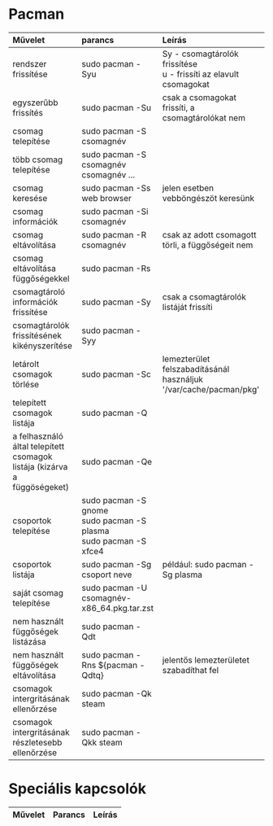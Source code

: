 # Pacman

| Művelet | parancs | Leírás |
| :------ | :------ | :----- |
| rendszer frissítése | sudo pacman -Syu | Sy - csomagtárolók frissítése<br/>u - frissíti az elavult csomagokat |
| egyszerűbb frissítés | sudo pacman -Su | csak a csomagokat frissíti, a csomagtárolókat nem |
| csomag telepítése | sudo pacman -S csomagnév |  |
| több csomag telepítése | sudo pacman -S csomagnév csomagnév ... |  |
| csomag keresése | sudo pacman -Ss web browser | jelen esetben vebböngészöt keresünk |
| csomag információk | sudo pacman -Si csomagnév |  |
| csomag eltávolítása | sudo pacman -R csomagnév | csak az adott csomagott törli, a függőségeit nem |
| csomag eltávolítása függőségekkel | sudo pacman -Rs |  |
| csomagtároló információk frissítése | sudo pacman -Sy | csak a csomagtárolók listáját frissíti |
| csomagtárolók frissítésének kikényszerítése | sudo pacman -Syy |  |
| letárolt csomagok törlése | sudo pacman -Sc | lemezterület felszabadításánál használjuk '/var/cache/pacman/pkg' |
| telepített csomagok listája | sudo pacman -Q |  |
| a felhasználó által telepített csomagok listája (kizárva a függöségeket) | sudo pacman -Qe |  |
| csoportok telepítése | sudo pacman -S gnome<br/>sudo pacman -S plasma<br/>sudo pacman -S xfce4<br/> |  |
| csoportok listája | sudo pacman -Sg csoport neve | például: sudo pacman -Sg plasma |
| saját csomag telepítése | sudo pacman -U csomagnév-x86_64.pkg.tar.zst |  |
| nem használt függőségek listázása | sudo pacman -Qdt |  |
| nem használt függőségek eltávolítása | sudo pacman -Rns ${pacman -Qdtq} | jelentős lemezterületet szabadíthat fel |
| csomagok intergritásának ellenőrzése | sudo pacman -Qk steam |  |
| csomagok intergritásának részletesebb ellenőrzése | sudo pacman -Qkk steam |  |

# Speciális kapcsolók

| Művelet | Parancs | Leírás |
| :------ | :------ | :----- |
